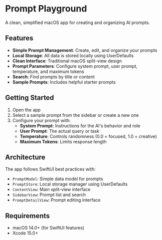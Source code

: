 # Prompt Playground

A clean, simplified macOS app for creating and organizing AI prompts.

## Features

- **Simple Prompt Management**: Create, edit, and organize your prompts
- **Local Storage**: All data is stored locally using UserDefaults
- **Clean Interface**: Traditional macOS split-view design
- **Prompt Parameters**: Configure system prompt, user prompt, temperature, and maximum tokens
- **Search**: Find prompts by title or content
- **Sample Prompts**: Includes helpful starter prompts

## Getting Started

1. Open the app
2. Select a sample prompt from the sidebar or create a new one
3. Configure your prompt with:
   - **System Prompt**: Instructions for the AI's behavior and role
   - **User Prompt**: The actual query or task
   - **Temperature**: Controls randomness (0.0 = focused, 1.0 = creative)
   - **Maximum Tokens**: Limits response length

## Architecture

The app follows SwiftUI best practices with:

- `PromptModel`: Simple data model for prompts
- `PromptStore`: Local storage manager using UserDefaults
- `ContentView`: Main split-view interface
- `SidebarView`: Prompt list and search
- `PromptDetailView`: Prompt editing interface

## Requirements

- macOS 14.0+ (for SwiftUI features)
- Xcode 15.0+
